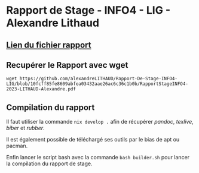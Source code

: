 # Rapport de Stage - INFO4 - LIG - Alexandre Lithaud

## [Lien du fichier rapport](./RapportStageINFO4-2023-LITHAUD-Alexandre.pdf)

## Recupérer le Rapport avec wget

```
wget https://github.com/alexandreLITHAUD/Rapport-De-Stage-INFO4-LIG/blob/10fcff85fe8609abfea03432aae26ac6c36c1b0b/RapportStageINFO4-2023-LITHAUD-Alexandre.pdf
```

## Compilation du rapport

Il faut utiliser la commande `nix develop .` afin de récupérer *pandoc*, *texlive*, *biber* et *rubber*.

Il est également possible de téléchargé ses outils par le bias de apt ou pacman.

Enfin lancer le script bash avec la commande `bash builder.sh` pour lancer la compilation du rapport de stage.



